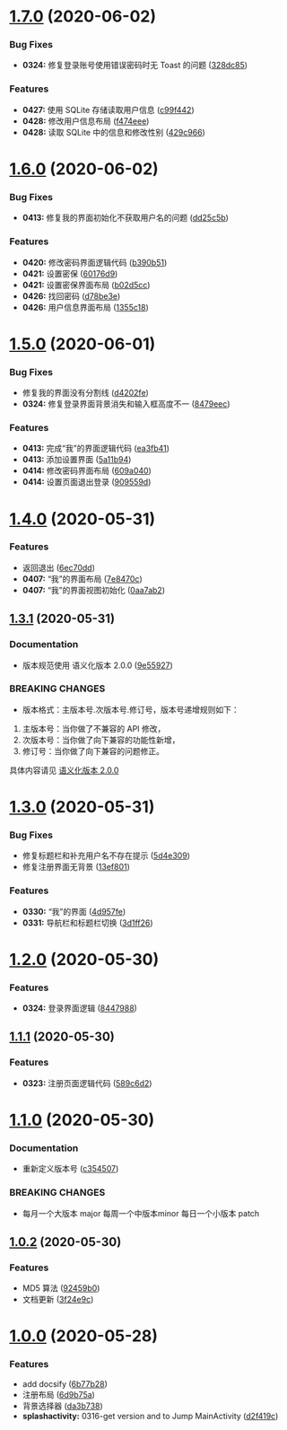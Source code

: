 # [1.7.0](https://github.com/moreant/gdmec-bxg/compare/v1.6.0...v1.7.0) (2020-06-02)


### Bug Fixes

* **0324:** 修复登录账号使用错误密码时无 Toast 的问题 ([328dc85](https://github.com/moreant/gdmec-bxg/commit/328dc85be5e58f63033770c7802d632d26a9419a))


### Features

* **0427:** 使用 SQLite 存储读取用户信息 ([c99f442](https://github.com/moreant/gdmec-bxg/commit/c99f4427b56e0dbdc50db9a87d7c4e1d8bc20f49))
* **0428:** 修改用户信息布局 ([f474eee](https://github.com/moreant/gdmec-bxg/commit/f474eeec19cbf88a4afe2955be75fb732c6a94eb))
* **0428:** 读取 SQLite 中的信息和修改性别 ([429c966](https://github.com/moreant/gdmec-bxg/commit/429c966fd8471b106c779f53a0e940fb7695e89a))



# [1.6.0](https://github.com/moreant/gdmec-bxg/compare/v1.5.0...v1.6.0) (2020-06-02)


### Bug Fixes

* **0413:** 修复我的界面初始化不获取用户名的问题 ([dd25c5b](https://github.com/moreant/gdmec-bxg/commit/dd25c5bf74a81a42707ea4200b876d3a48d88c87))


### Features

* **0420:** 修改密码界面逻辑代码 ([b390b51](https://github.com/moreant/gdmec-bxg/commit/b390b51068c9588385f69d9984f8f9f5c19a21c3))
* **0421:** 设置密保 ([60176d9](https://github.com/moreant/gdmec-bxg/commit/60176d90e2329048f037367fb6a54ebb5bf374ed))
* **0421:** 设置密保界面布局 ([b02d5cc](https://github.com/moreant/gdmec-bxg/commit/b02d5cc5227773348dfe8e8f6a2621078a8fd546))
* **0426:** 找回密码 ([d78be3e](https://github.com/moreant/gdmec-bxg/commit/d78be3ec0b88e48f3931451377cdf23c5e61fbdb))
* **0426:** 用户信息界面布局 ([1355c18](https://github.com/moreant/gdmec-bxg/commit/1355c18320e7259a37b4d9ae60fb792dc5fb514e))



# [1.5.0](https://github.com/moreant/gdmec-bxg/compare/v1.4.0...v1.5.0) (2020-06-01)


### Bug Fixes

* 修复我的界面没有分割线 ([d4202fe](https://github.com/moreant/gdmec-bxg/commit/d4202fe0b9220fbad558cb32203e86d07ff39e32))
* **0324:** 修复登录界面背景消失和输入框高度不一 ([8479eec](https://github.com/moreant/gdmec-bxg/commit/8479eeca58387c7c2ef03bd04531b9e12084bf25))


### Features

* **0413:** 完成“我”的界面逻辑代码 ([ea3fb41](https://github.com/moreant/gdmec-bxg/commit/ea3fb414d6f91c3651ee857b654251613b6ca093))
* **0413:** 添加设置界面 ([5a11b94](https://github.com/moreant/gdmec-bxg/commit/5a11b94f69ce17c94acd5dcb720f2b5c3fa1ccb3))
* **0414:** 修改密码界面布局 ([609a040](https://github.com/moreant/gdmec-bxg/commit/609a0409e4e9bfce6b417e8512ab87f421e5f89d))
* **0414:** 设置页面退出登录 ([909559d](https://github.com/moreant/gdmec-bxg/commit/909559d8508713bc4c26eb1c6d215597e757c6e3))



# [1.4.0](https://github.com/moreant/gdmec-bxg/compare/v1.3.1...v1.4.0) (2020-05-31)


### Features

* 返回退出 ([6ec70dd](https://github.com/moreant/gdmec-bxg/commit/6ec70ddae3fd443fce4868b7dbd535f85fd830ab))
* **0407:** “我”的界面布局 ([7e8470c](https://github.com/moreant/gdmec-bxg/commit/7e8470cc7971de5bc0964f64beb835e82518d4d4))
* **0407:** “我”的界面视图初始化 ([0aa7ab2](https://github.com/moreant/gdmec-bxg/commit/0aa7ab2809e44daa120f53cdf7ed9baf095cf8d0))



## [1.3.1](https://github.com/moreant/gdmec-bxg/compare/v1.3.0...v1.3.1) (2020-05-31)


### Documentation

* 版本规范使用 语义化版本 2.0.0 ([9e55927](https://github.com/moreant/gdmec-bxg/commit/9e55927b724f6564e1cc6223f9fef417200c4d52))


### BREAKING CHANGES

* 版本格式：主版本号.次版本号.修订号，版本号递增规则如下：
1. 主版本号：当你做了不兼容的 API 修改，
2. 次版本号：当你做了向下兼容的功能性新增，
3. 修订号：当你做了向下兼容的问题修正。

具体内容请见 [语义化版本 2.0.0](https://semver.org/lang/zh-CN/)



# [1.3.0](https://github.com/moreant/gdmec-bxg/compare/v1.2.0...v1.3.0) (2020-05-31)


### Bug Fixes

* 修复标题栏和补充用户名不存在提示 ([5d4e309](https://github.com/moreant/gdmec-bxg/commit/5d4e30968ae7b4a21b44530b6cb8b61544da8abc))
* 修复注册界面无背景 ([13ef801](https://github.com/moreant/gdmec-bxg/commit/13ef801d0fc9942939ea824255fb429050d2823f))


### Features

* **0330:** “我”的界面 ([4d957fe](https://github.com/moreant/gdmec-bxg/commit/4d957fe723186443eeb3ab2810ff96cff181a897))
* **0331:** 导航栏和标题栏切换 ([3d1ff26](https://github.com/moreant/gdmec-bxg/commit/3d1ff26a59291813121c729ead10d81ea1647a8d))



# [1.2.0](https://github.com/moreant/gdmec-bxg/compare/v1.1.1...v1.2.0) (2020-05-30)


### Features

* **0324:** 登录界面逻辑 ([8447988](https://github.com/moreant/gdmec-bxg/commit/84479888ce10a3f032ed7a2e1e3c1af0182e9716))



## [1.1.1](https://github.com/moreant/gdmec-bxg/compare/v1.1.0...v1.1.1) (2020-05-30)


### Features

* **0323:** 注册页面逻辑代码 ([589c6d2](https://github.com/moreant/gdmec-bxg/commit/589c6d2f22595078ddee7421168322619b07c282))



# [1.1.0](https://github.com/moreant/gdmec-bxg/compare/v1.0.2...v1.1.0) (2020-05-30)


### Documentation

* 重新定义版本号 ([c354507](https://github.com/moreant/gdmec-bxg/commit/c354507377270737ad2ce8b5e7acd944e0a346c9))


### BREAKING CHANGES

* 每月一个大版本 major 每周一个中版本minor 每日一个小版本 patch



## [1.0.2](https://github.com/moreant/gdmec-bxg/compare/v1.0.0...v1.0.2) (2020-05-30)


### Features

* MD5 算法 ([92459b0](https://github.com/moreant/gdmec-bxg/commit/92459b00506d18b037f5088443d8738829405813))
* 文档更新 ([3f24e9c](https://github.com/moreant/gdmec-bxg/commit/3f24e9c8d0138b9b92310c2cb2f9402d15e9d980))



# [1.0.0](https://github.com/moreant/gdmec-bxg/compare/d2f419c27b9c0cb28fec6261d9373fb2cc048d8a...v1.0.0) (2020-05-28)


### Features

* add docsify ([6b77b28](https://github.com/moreant/gdmec-bxg/commit/6b77b28c87c0d615c28b529772c37c072ecebe89))
* 注册布局 ([6d9b75a](https://github.com/moreant/gdmec-bxg/commit/6d9b75adab3fb533858d29ac3bb9d1bf5ad706b1))
* 背景选择器 ([da3b738](https://github.com/moreant/gdmec-bxg/commit/da3b7389fd399dc60a6a5b0be317448b82611287))
* **splashactivity:** 0316-get version and to Jump MainActivity ([d2f419c](https://github.com/moreant/gdmec-bxg/commit/d2f419c27b9c0cb28fec6261d9373fb2cc048d8a))



